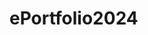 # ePortfolio2024

<!--

Welcome to my ePortfolio! As a student here at NSCC, I was tasked with creating an ePortfolio to showcase some of my work over my tenure at the Institute of Technology. Here you will find my resume, a few of my favorite projects I worked on, and my contact info if you would like to get a hold of me!

Thanks for viewing my ePorfolio!

-->